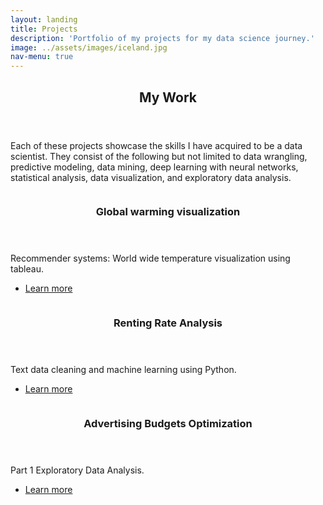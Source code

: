 ```yaml
---
layout: landing
title: Projects
description: 'Portfolio of my projects for my data science journey.'
image: ../assets/images/iceland.jpg
nav-menu: true
---
```


<!-- Main -->
<div id="main">

<!-- One -->
<section id="one">
	<div class="inner">
		<header class="major">
			<h2>My Work</h2>
		</header>
		<p>Each of these projects showcase the skills I have acquired to be a data scientist. They consist of the following but not limited to data wrangling, predictive modeling, data mining, deep learning with neural networks, statistical analysis, data visualization, and exploratory data analysis.</p>
	</div>
</section>

<!-- Two -->
<section id="two" class="spotlights">
<section>
	<a href="#" class="image">
		<img src="{% link assets/images/03-GlobalWarming-banner.jpg %}" alt="" data-position="center center" />
	</a>
	<div class="content">
		<div class="inner">
			<header class="major">
				<h3>Global warming visualization</h3>
			</header>
			<p>Recommender systems: World wide temperature visualization using tableau. </p>
			<ul class="actions">
				<li><a href="https://jingjingliang99.github.io/_posts/03_Global_warming.html)](https://jingjingliang99.github.io/_posts/03_Global_warming.html" class="button">Learn more</a></li>
			</ul>
		</div>
	</div>
</section>
  
<section>
	<a href="#" class="image">
		<img src="{% link assets/images/02-Renting-banner.jpg %}" alt="" data-position="center center" />
	</a>
	<div class="content">
		<div class="inner">
			<header class="major">
				<h3>Renting Rate Analysis</h3>
			</header>
			<p> Text data cleaning and machine learning using Python. </p>
			<ul class="actions">
				<li><a href="https://jingjingliang99.github.io/_posts/02-Renting.html" class="button">Learn more</a></li>
			</ul>
		</div>
	</div>
</section>

<section>
	<a href="#" class="image">
		<img src="{% link assets/images/Marketing_Optimization/mkt_opt.jpg %}" alt="" data-position="center center" />
	</a>
	<div class="content">
		<div class="inner">
			<header class="major">
				<h3>Advertising Budgets Optimization</h3>
			</header>
			<p> Part 1 Exploratory Data Analysis. </p>
			<ul class="actions">
				<li><a href="https://jingjingliang99.github.io/_posts/01-Precision-Marketing-P1.html" class="button">Learn more</a></li>
			</ul>
		</div>
	</div>
</section>
  
</div>
